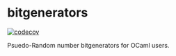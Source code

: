 # bitgenerators
[![codecov][1]](https://codecov.io/gh/zoj613/bitgenerators)

Psuedo-Random number bitgenerators for OCaml users.


[1]: https://codecov.io/gh/zoj613/bitgenerators/graph/badge.svg?token=KOOG2Y1SH5
